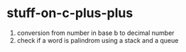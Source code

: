 # stuff-on-c-plus-plus
1. conversion from number in base b to decimal number
2. check if a word is palindrom using a stack and a queue
